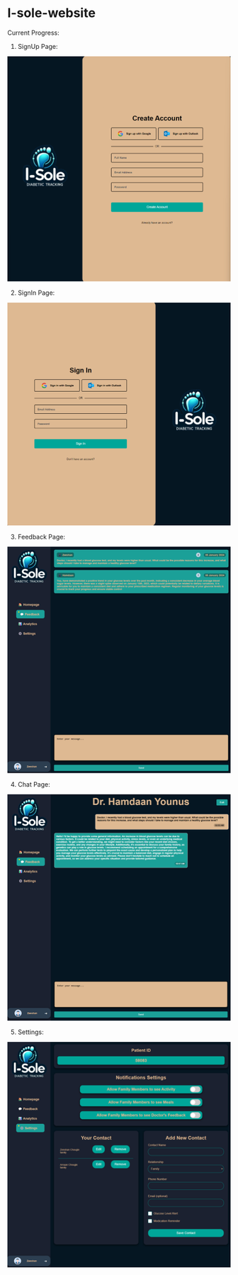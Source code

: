 # I-sole-website

Current Progress:

1. SignUp Page:

![Alt text](image-3.png)

2. SignIn Page:

![Alt text](image-4.png)

3. Feedback Page:

![Alt text](image-11.png)

4. Chat Page:

![Alt text](image-12.png)

5. Settings:

![Alt text](image-13.png)
